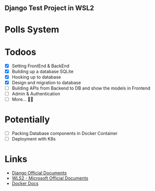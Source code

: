 ## Django Test Project in WSL2

# Polls System

# Todoos
- [x] Setting FrontEnd & BackEnd
- [x] Building up a database SQLite 
- [x] Hooking up to database
- [x] Design and migration to database 
- [ ] Building APIs from Backend to DB and show the models in Frontend
- [ ] Admin & Authentication
- [ ] More... 🤷‍♂️

# Potentially
- [ ] Packing Database components in Docker Container
- [ ] Deployment with K8s

# Links
- [Django Official Documents](https://docs.djangoproject.com/en/5.0/)
- [WLS2 - Microsoft Official Documents](https://learn.microsoft.com/en-us/windows/wsl/wsl-config)
- [Docker Docs](https://docs.docker.com/)
